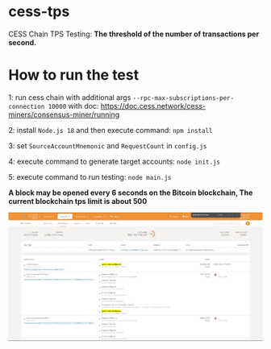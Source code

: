 # cess-tps

CESS Chain TPS Testing: **The threshold of the number of transactions per second.**

# How to run the test

1: run cess chain with additional args `--rpc-max-subscriptions-per-connection 10000` with doc: https://doc.cess.network/cess-miners/consensus-miner/running

2: install `Node.js 18` and then execute command: `npm install`

3: set `SourceAccountMnemonic` and `RequestCount` in `config.js`

4: execute command to generate target accounts: `node init.js`

5: execute command to run testing: `node main.js`


**A block may be opened every 6 seconds on the Bitcoin blockchain, The current blockchain tps limit is about 500**

![img.png](public/img.png)